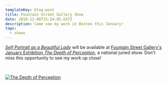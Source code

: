 ```yaml
---
templateKey: blog-post
title: Fountain Street Gallery Show
date: 2018-12-08T15:24:05.637Z
description: Come see my work in Boston this January!
tags:
  - shows
---
```

[*Self Portrait as a Beautiful Lady*](http://localhost:8000/works/self-portrait-as-a-beautiful-lady/) 
will be available at [Fountain Street Gallery's January Exhibition *The Depth of Perception*](https://www.fsfaboston.com/1111-the-depth-of-perception), 
a national juried show. Don't miss this opportunity to see my work up close! 

<br />

<a href="https://www.fsfaboston.com/1111-the-depth-of-perception" target="_blank">![The Depth of Perception](/img/TheDepthofPerception_DigitalPostcard.jpg)</a>

